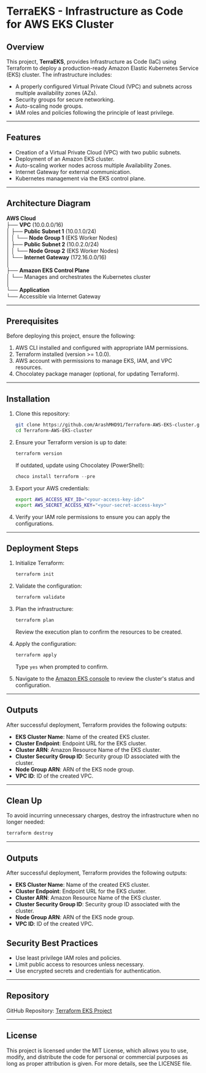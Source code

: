 # TerraEKS - Infrastructure as Code for AWS EKS Cluster

## Overview
This project, **TerraEKS**, provides Infrastructure as Code (IaC) using Terraform to deploy a production-ready Amazon Elastic Kubernetes Service (EKS) cluster. The infrastructure includes:

- A properly configured Virtual Private Cloud (VPC) and subnets across multiple availability zones (AZs).
- Security groups for secure networking.
- Auto-scaling node groups.
- IAM roles and policies following the principle of least privilege.

---

## Features
- Creation of a Virtual Private Cloud (VPC) with two public subnets.
- Deployment of an Amazon EKS cluster.
- Auto-scaling worker nodes across multiple Availability Zones.
- Internet Gateway for external communication.
- Kubernetes management via the EKS control plane.

---

## Architecture Diagram

**AWS Cloud**  
├── **VPC** (10.0.0.0/16)  
│   ├── **Public Subnet 1** (10.0.1.0/24)  
│   │   └── **Node Group 1** (EKS Worker Nodes)  
│   ├── **Public Subnet 2** (10.0.2.0/24)  
│   │   └── **Node Group 2** (EKS Worker Nodes)  
│   └── **Internet Gateway** (172.16.0.0/16)  
│  
├── **Amazon EKS Control Plane**  
│   └── Manages and orchestrates the Kubernetes cluster  
│  
└── **Application**  
    └── Accessible via Internet Gateway  

---

## Prerequisites

Before deploying this project, ensure the following:

1. AWS CLI installed and configured with appropriate IAM permissions.
2. Terraform installed (version >= 1.0.0).
3. AWS account with permissions to manage EKS, IAM, and VPC resources.
4. Chocolatey package manager (optional, for updating Terraform).

---

## Installation
1. Clone this repository:
   ```bash
   git clone https://github.com/ArashMHD91/Terraform-AWS-EKS-cluster.git
   cd Terraform-AWS-EKS-cluster
   ```

2. Ensure your Terraform version is up to date:
   ```bash
   terraform version
   ```
   If outdated, update using Chocolatey (PowerShell):
   ```powershell
   choco install terraform --pre
   ```

3. Export your AWS credentials:
   ```bash
   export AWS_ACCESS_KEY_ID="<your-access-key-id>"
   export AWS_SECRET_ACCESS_KEY="<your-secret-access-key>"
   ```

4. Verify your IAM role permissions to ensure you can apply the configurations.

---

## Deployment Steps
1. Initialize Terraform:
   ```bash
   terraform init
   ```

2. Validate the configuration:
   ```bash
   terraform validate
   ```

3. Plan the infrastructure:
   ```bash
   terraform plan
   ```
   Review the execution plan to confirm the resources to be created.

4. Apply the configuration:
   ```bash
   terraform apply
   ```
   Type `yes` when prompted to confirm.

5. Navigate to the [Amazon EKS console](https://console.aws.amazon.com/eks/home) to review the cluster's status and configuration.

---

## Outputs
After successful deployment, Terraform provides the following outputs:

- **EKS Cluster Name**: Name of the created EKS cluster.
- **Cluster Endpoint**: Endpoint URL for the EKS cluster.
- **Cluster ARN**: Amazon Resource Name of the EKS cluster.
- **Cluster Security Group ID**: Security group ID associated with the cluster.
- **Node Group ARN**: ARN of the EKS node group.
- **VPC ID**: ID of the created VPC.


---

## Clean Up

To avoid incurring unnecessary charges, destroy the infrastructure when no longer needed:

```bash
terraform destroy
```

---

## Outputs
After successful deployment, Terraform provides the following outputs:

- **EKS Cluster Name**: Name of the created EKS cluster.
- **Cluster Endpoint**: Endpoint URL for the EKS cluster.
- **Cluster ARN**: Amazon Resource Name of the EKS cluster.
- **Cluster Security Group ID**: Security group ID associated with the cluster.
- **Node Group ARN**: ARN of the EKS node group.
- **VPC ID**: ID of the created VPC.

## Security Best Practices
- Use least privilege IAM roles and policies.
- Limit public access to resources unless necessary.
- Use encrypted secrets and credentials for authentication.

---

## Repository

GitHub Repository: [Terraform EKS Project](https://github.com/your-repo/terraform-eks-project)

---

## License

This project is licensed under the MIT License, which allows you to use, modify, and distribute the code for personal or commercial purposes as long as proper attribution is given. For more details, see the LICENSE file.
